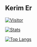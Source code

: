 ## Kerim Er

[![Visitor](https://visitor-badge.laobi.icu/badge?page_id=spsofme.spsofme)](https://github.com/spsofme)

[![Stats](https://github-readme-stats.vercel.app/api?username=spsofme&theme=algolia&show_icons=true)](https://github.com/spsofme)

[![Top Langs](https://github-readme-stats.vercel.app/api/top-langs/?username=spsofme&layout=compact)](https://github.com/spsofme)
